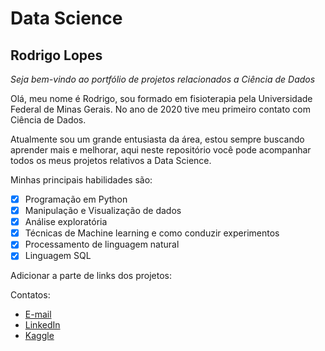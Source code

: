 # Data Science

## Rodrigo Lopes

_Seja bem-vindo ao portfólio de projetos relacionados a Ciência de Dados_

Olá, meu nome é Rodrigo, sou formado em fisioterapia pela Universidade Federal de Minas Gerais. No ano de 2020 tive meu primeiro contato com Ciência de Dados.

Atualmente sou um grande entusiasta da área, estou sempre buscando aprender mais e melhorar, aqui neste repositório você pode acompanhar todos os meus projetos relativos a Data Science.

Minhas principais habilidades são:

- [x] Programação em Python
- [x] Manipulação e Visualização de dados
- [x] Análise exploratória
- [x] Técnicas de Machine learning e como conduzir experimentos
- [x] Processamento de linguagem natural
- [x] Linguagem SQL

Adicionar a parte de links dos projetos:

Contatos:
- [E-mail](rodrigolopes_07@hotmail.com)
- [LinkedIn](www.linkedin.com/in/rodrigo-lopes-0aa31685)
- [Kaggle](https://www.kaggle.com/rolancerlaux)
